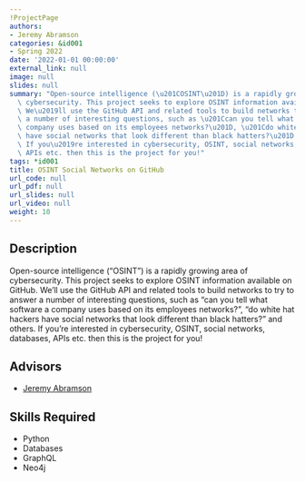 ```yaml
---
!ProjectPage
authors:
- Jeremy Abramson
categories: &id001
- Spring 2022
date: '2022-01-01 00:00:00'
external_link: null
image: null
slides: null
summary: "Open-source intelligence (\u201COSINT\u201D) is a rapidly growing area of\
  \ cybersecurity. This project seeks to explore OSINT information available on GitHub.\
  \ We\u2019ll use the GitHub API and related tools to build networks to try to answer\
  \ a number of interesting questions, such as \u201Ccan you tell what software a\
  \ company uses based on its employees networks?\u201D, \u201Cdo white hat hackers\
  \ have social networks that look different than black hatters?\u201D and others.\
  \ If you\u2019re interested in cybersecurity, OSINT, social networks, databases,\
  \ APIs etc. then this is the project for you!"
tags: *id001
title: OSINT Social Networks on GitHub
url_code: null
url_pdf: null
url_slides: null
url_video: null
weight: 10
---
```

## Description

Open-source intelligence (“OSINT”) is a rapidly growing area of cybersecurity. This project seeks to explore OSINT information available on GitHub. We’ll use the GitHub API and related tools to build networks to try to answer a number of interesting questions, such as “can you tell what software a company uses based on its employees networks?”, “do white hat hackers have social networks that look different than black hatters?” and others. If you’re interested in cybersecurity, OSINT, social networks, databases, APIs etc. then this is the project for you!




## Advisors

* [Jeremy Abramson](../../../author/jeremy-abramson)

## Skills Required


* Python
* Databases
* GraphQL
* Neo4j